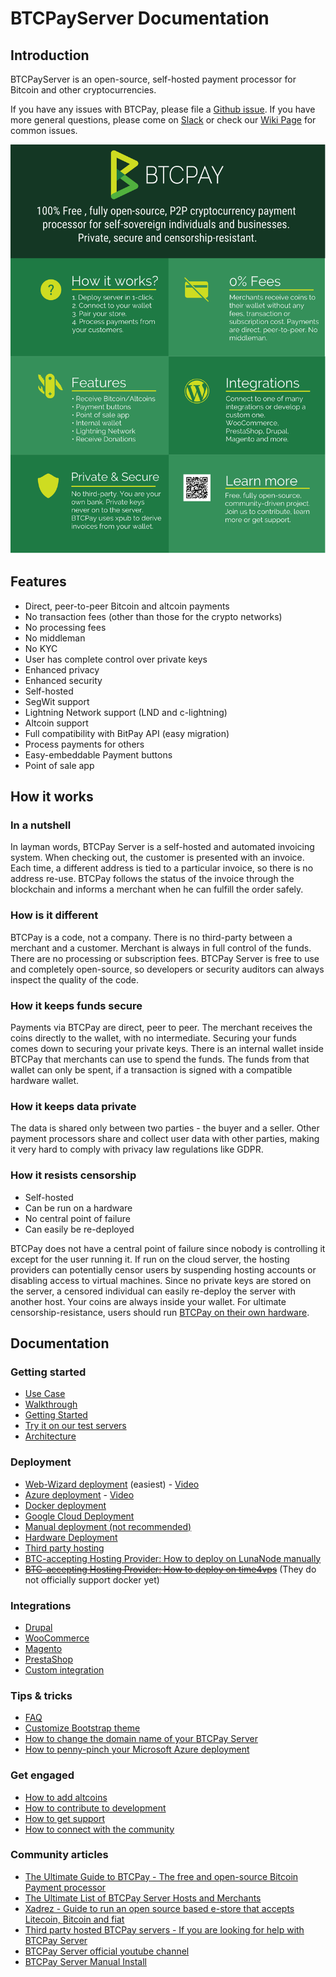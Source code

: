 # BTCPayServer Documentation

## Introduction

BTCPayServer is an open-source, self-hosted payment processor for Bitcoin and other cryptocurrencies.

If you have any issues with BTCPay, please file a [Github issue](https://github.com/btcpayserver/btcpayserver/issues).
If you have more general questions, please come on [Slack](http://slack.btcpayserver.org/) or check our [Wiki Page](https://nbitstack.com/c/btcpayserver) for common issues.

![BTCPayInfographic](img/BTCPAYINFOGRAPHIC.png)

## Features
* Direct, peer-to-peer Bitcoin and altcoin payments
* No transaction fees (other than those for the crypto networks)
* No processing fees
* No middleman
* No KYC
* User has complete control over private keys
* Enhanced privacy
* Enhanced security
* Self-hosted
* SegWit support
* Lightning Network support (LND and c-lightning)
* Altcoin support
* Full compatibility with BitPay API (easy migration)
* Process payments for others
* Easy-embeddable Payment buttons
* Point of sale app

## How it works
### In a nutshell
In layman words, BTCPay Server is a self-hosted and automated invoicing system. When checking out, the customer is presented with an invoice. Each time, a different address is tied to a particular invoice, so there is no address re-use. BTCPay follows the status of the invoice through the blockchain and informs a merchant when he can fulfill the order safely.
### How is it different
BTCPay is a code, not a company. There is no third-party between a merchant and a customer. Merchant is always in full control of the funds. There are no processing or subscription fees. BTCPay Server is free to use and completely open-source, so developers or security auditors can always inspect the quality of the code.
### How it keeps funds secure
Payments via BTCPay are direct, peer to peer. The merchant receives the coins directly to the wallet, with no intermediate. Securing your funds comes down to securing your private keys. There is an internal wallet inside BTCPay that merchants can use to spend the funds. The funds from that wallet can only be spent, if a transaction is signed with a compatible hardware wallet.
### How it keeps data private
The data is shared only between two parties - the buyer and a seller. Other payment processors share and collect user data with other parties, making it very hard to comply with privacy law regulations like GDPR.
### How it resists censorship
* Self-hosted
* Can be run on a hardware
* No central point of failure
* Can easily be re-deployed

BTCPay does not have a central point of failure since nobody is controlling it except for the user running it. If run on the cloud server, the hosting providers can potentially censor users by suspending hosting accounts or disabling access to virtual machines. Since no private keys are stored on the server, a censored individual can easily re-deploy the server with another host. Your coins are always inside your wallet. For ultimate censorship-resistance, users should run [BTCPay on their own hardware](HardwareDeployment.md).
## Documentation

### Getting started

* [Use Case](UseCase.md)
* [Walkthrough](Walkthrough.md)
* [Getting Started](GettingStarted.md)
* [Try it on our test servers](TryItOut.md)
* [Architecture](Architecture.md)

### Deployment

* [Web-Wizard deployment](https://medium.com/@BtcpayServer/launch-btcpay-server-via-web-interface-and-deploy-full-bitcoin-node-lnd-in-less-than-a-minute-dc8bc6f06a3) (easiest) - [Video](https://www.youtube.com/watch?v=NjslXYvp8bk)
* [Azure deployment](AzureDeployment.md) - [Video](https://www.youtube.com/watch?v=Bxs95BdEMHY) 
* [Docker deployment](DockerDeployment.md)
* [Google Cloud Deployment](GoogleCloudDeployment.md)
* [Manual deployment (not recommended)](ManualDeployment.md)
* [Hardware Deployment](HardwareDeployment.md)
* [Third party hosting](ThirdPartyHosting.md)
* [BTC-accepting Hosting Provider: How to deploy on LunaNode manually](https://medium.com/@BtcpayServer/hosting-btcpayserver-on-lunanode-bf9ef5fff75b)
* ~~[BTC-accepting Hosting Provider: How to deploy on time4vps](https://medium.com/@BtcpayServer/hosting-btcpay-server-for-cheap-2b27761fdb9d)~~ (They do not officially support docker yet)

### Integrations

* [Drupal](Drupal.md)
* [WooCommerce](WooCommerce.md)
* [Magento](https://github.com/btcpayserver/magento-plugin)
* [PrestaShop](https://github.com/btcpayserver/prestashop-plugin)
* [Custom integration](CustomIntegration.md)

### Tips & tricks

* [FAQ](FAQ.md)
* [Customize Bootstrap theme](Theme.md)
* [How to change the domain name of your BTCPay Server](ChangeDomain.md)
* [How to penny-pinch your Microsoft Azure deployment](AzurePennyPinching.md)

### Get engaged

* [How to add altcoins](Altcoins.md)
* [How to contribute to development](LocalDevelopment.md)
* [How to get support](Support.md)
* [How to connect with the community](Community.md)

### Community articles

* [The Ultimate Guide to BTCPay - The free and open-source Bitcoin Payment processor](https://www.reddit.com/r/Bitcoin/comments/8f1eqf/the_ultimate_guide_to_btcpay_the_free_and/)
* [The Ultimate List of BTCPay Server Hosts and Merchants](https://bitcoinshirt.co/btcpay-stores/)
* [Xadrez - Guide to run an open source based e-store that accepts Litecoin, Bitcoin and fiat](Xadrez.md)
* [Third party hosted BTCPay servers - If you are looking for help with BTCPay Server](ThirdPartyHosting.md)
* [BTCPay Server official youtube channel](https://www.youtube.com/channel/UCpG9WL6TJuoNfFVkaDMp9ug)
* [BTCPay Server Manual Install](http://blog.sipsorcery.com/?p=1052)
